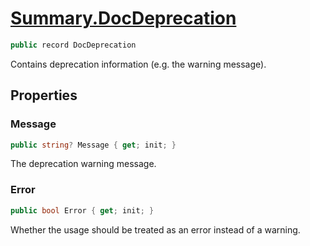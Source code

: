 # [Summary.DocDeprecation](../src/Core/DocDeprecation.cs#L5)
```cs
public record DocDeprecation
```

Contains deprecation information (e.g. the warning message).

## Properties
### Message
```cs
public string? Message { get; init; }
```

The deprecation warning message.

### Error
```cs
public bool Error { get; init; }
```

Whether the usage should be treated as an error instead of a warning.

